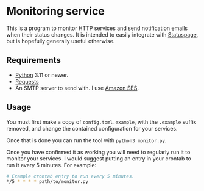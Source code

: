 # Monitoring service

This is a program to monitor HTTP services and send notification emails when
their status changes. It is intended to easily integrate with
[Statuspage](https://statuspage.io), but is hopefully generally useful
otherwise.

## Requirements

- [Python](https://www.python.org) 3.11 or newer.
- [Requests](https://requests.readthedocs.io/)
- An SMTP server to send with. I use [Amazon SES](https://aws.amazon.com/ses/).

## Usage

You must first make a copy of `config.toml.example`, with the `.example` suffix
removed, and change the contained configuration for your services.

Once that is done you can run the tool with `python3 monitor.py`.

Once you have confirmed it as working you will need to regularly run it to
monitor your services. I would suggest putting an entry in your crontab to run
it every 5 minutes. For example:

```sh
# Example crontab entry to run every 5 minutes.
*/5 * * * * path/to/monitor.py
```
